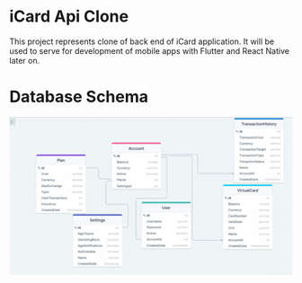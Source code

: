 # iCard Api Clone
This project represents clone of back end of iCard application. It will be used to serve for development of mobile apps with Flutter and React Native later on.


# Database Schema

![iCardClone Database Schema Diagram](./docs/iCardCloneDatabaseSchemaDiagram.png)
